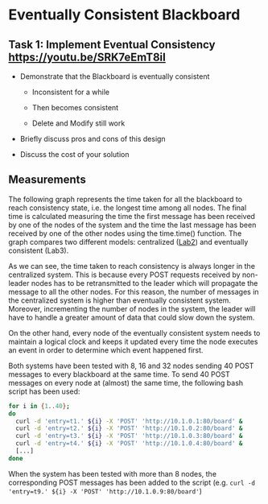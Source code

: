 # Eventually Consistent Blackboard

## Task 1: Implement Eventual Consistency https://youtu.be/SRK7eEmT8iI

* Demonstrate that the Blackboard is eventually consistent

  * Inconsistent for a while
  
  * Then becomes consistent
  
  * Delete and Modify still work
  
* Briefly discuss pros and cons of this design

* Discuss the cost of your solution

## Measurements

The following graph represents the time taken for all the blackboard to reach consistency state, i.e. the longest time among all nodes. The final time is calculated measuring the time the first message has been received by one of the nodes of the system and the time the last message has been received by one of the other nodes using the time.time() function. The graph compares two different models: centralized ([Lab2](https://github.com/ddellagiacoma/distributedsystems-2017-assignment-2)) and eventually consistent (Lab3).



As we can see, the time taken to reach consistency is always longer in the centralized system. This is because every POST requests received by non-leader nodes has to be retransmitted to the leader which will propagate the message to all the other nodes. For this reason, the number of messages in the centralized system is higher than eventually consistent system. Moreover, incrementing the number of nodes in the system, the leader will have to handle a greater amount of data that could slow down the system.

On the other hand, every node of the eventually consistent system needs to maintain a logical clock and keeps it updated every time the node executes an event in order to determine which event happened first.

Both systems have been tested with 8, 16 and 32 nodes sending 40 POST messages to every blackboard at the same time. To send 40 POST messages on every node at (almost) the same time, the following bash script has been used:

```bash
for i in {1..40};
do
  curl -d 'entry=t1.' ${i} -X 'POST' 'http://10.1.0.1:80/board' &
  curl -d 'entry=t2.' ${i} -X 'POST' 'http://10.1.0.2:80/board' &
  curl -d 'entry=t3.' ${i} -X 'POST' 'http://10.1.0.3:80/board' &
  curl -d 'entry=t4.' ${i} -X 'POST' 'http://10.1.0.4:80/board' &
  [...]
done
```

When the system has been tested with more than 8 nodes, the corresponding POST messages has been added to the script (e.g. ``` curl -d 'entry=t9.' ${i} -X 'POST' 'http://10.1.0.9:80/board' ```)
